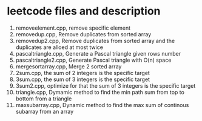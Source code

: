 # leetcode files and description

1. removeelement.cpp, remove specific element
2. removedup.cpp, Remove duplicates from sorted array
3. removedup2.cpp, Remove duplicates from sorted array and the duplicates are alloed at most twice
4. pascaltriangle.cpp, Generate a Pascal triangle given rows number
5. pascaltriangle2.cpp, Generate Pascal triangle with O(n) space
6. mergesortarray.cpp, Merge 2 sorted array
7. 2sum.cpp, the sum of 2 integers is the specific target
8. 3sum.cpp, the sum of 3 integers is the specific target
9. 3sum2.cpp, optimize for that the sum of 3 integers is the specific target
10. triangle.cpp, Dymamic method to find the min path sum from top to bottom from a triangle
11. maxsubarray.cpp, Dynamic method to find the max sum of continous subarray from an array
